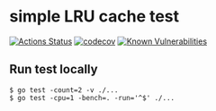 # simple LRU cache test
[![Actions Status](https://github.com/Fathi122/lru-cache/workflows/build/badge.svg)](https://github.com/Fathi122/lru-cache/actions)
[![codecov](https://codecov.io/gh/Fathi122/lru-cache/branch/master/graph/badge.svg)](https://codecov.io/gh/Fathi122/lru-cache)
[![Known Vulnerabilities](https://snyk.io/test/github/Fathi122/lru-cache/badge.svg)](https://snyk.io/test/github/Fathi122/lru-cache)
## Run test locally
```
$ go test -count=2 -v ./...
$ go test -cpu=1 -bench=. -run='^$' ./...
```
